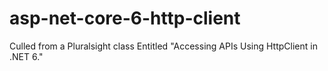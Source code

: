 # asp-net-core-6-http-client
Culled from a Pluralsight class Entitled "Accessing APIs Using HttpClient in .NET 6."
